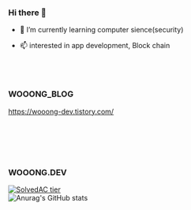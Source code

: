 

### Hi there 👋

- 🌱 I’m currently learning computer sience(security)<br>

- 📫 interested in app development, Block chain
<br><br><br><br>


### WOOONG_BLOG

https://wooong-dev.tistory.com/

<br><br><br><br>

### WOOONG.DEV

[![SolvedAC tier](http://mazassumnida.wtf/api/v2/generate_badge?boj=codethinking)](https://solved.ac/codethinkg)
<br>
![Anurag's GitHub stats](https://github-readme-stats.vercel.app/api?username=hanjiung&show_icons=true&theme=radical)
